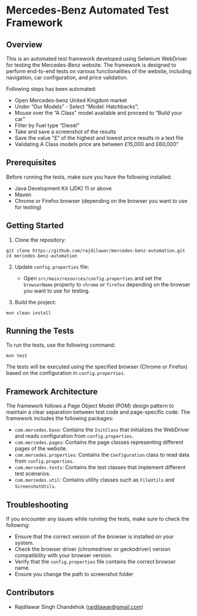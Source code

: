 
# Mercedes-Benz Automated Test Framework

## Overview

This is an automated test framework developed using Selenium WebDriver for testing the Mercedes-Benz website. The framework is designed to perform end-to-end tests on various functionalities of the website, including navigation, car configuration, and price validation.

Following steps has been automated: 

- Open Mercedes-benz United Kingdom market
- Under “Our Models” - Select “Model: Hatchbacks”;
- Mouse over the “A Class” model available and proceed to “Build your car”
- Filter by Fuel type “Diesel”
- Take and save a screenshot of the results
- Save the value “£” of the highest and lowest price results in a text file
- Validating A Class models price are between £15,000 and £60,000"


## Prerequisites

Before running the tests, make sure you have the following installed:

- Java Development Kit (JDK) 11 or above
- Maven
- Chrome or Firefox browser (depending on the browser you want to use for testing)

## Getting Started

1. Clone the repository:

```
git clone https://github.com/rajdilawar/mercedes-benz-automation.git
cd mercedes-benz-automation
```

2. Update `config.properties` file:

    - Open `src/main/resources/config.properties` and set the `browserName` property to `chrome` or `firefox` depending on the browser you want to use for testing.

3. Build the project:

```
mvn clean install
```

## Running the Tests

To run the tests, use the following command:

```
mvn test
```

The tests will be executed using the specified browser (Chrome or Firefox) based on the configuration in `config.properties`.


## Framework Architecture

The framework follows a Page Object Model (POM) design pattern to maintain a clear separation between test code and page-specific code. The framework includes the following packages:

- `com.mercedes.base`: Contains the `InitClass` that initializes the WebDriver and reads configuration from `config.properties`.
- `com.mercedes.pages`: Contains the page classes representing different pages of the website.
- `com.mercedes.properties`: Contains the `Configuration` class to read data from `config.properties`.
- `com.mercedes.tests`: Contains the test classes that implement different test scenarios.
- `com.mercedes.util`: Contains utility classes such as `FileUtils` and `ScreenshotUtils`.

## Troubleshooting

If you encounter any issues while running the tests, make sure to check the following:

- Ensure that the correct version of the browser is installed on your system.
- Check the browser driver (chromedriver or geckodriver) version compatibility with your browser version.
- Verify that the `config.properties` file contains the correct browser name.
- Ensure you change the path to screenshot folder

## Contributors

- Rajdilawar Singh Chandehok (rajdilawar@gmail.com)
